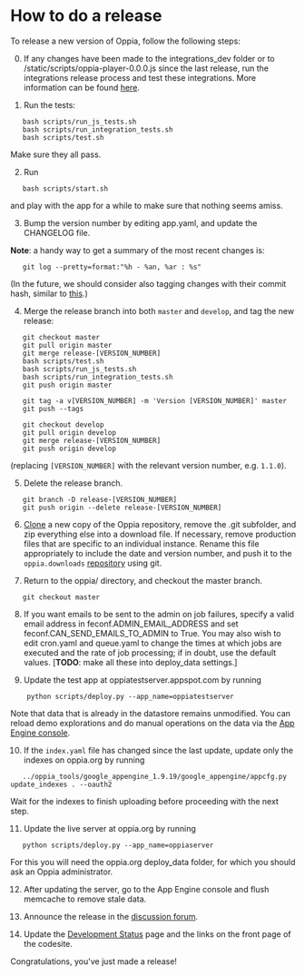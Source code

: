# How to do a release #

To release a new version of Oppia, follow the following steps:

0. If any changes have been made to the integrations\_dev folder or to /static/scripts/oppia-player-0.0.0.js since the last release, run the integrations release process and test these integrations. More information can be found [here](http://code.google.com/p/oppia/source/browse/integrations_dev/build_new_release.py).

1. Run the tests:
```
   bash scripts/run_js_tests.sh
   bash scripts/run_integration_tests.sh
   bash scripts/test.sh
```
Make sure they all pass.

2. Run
```
   bash scripts/start.sh
```
and play with the app for a while to make sure that nothing seems amiss.

3. Bump the version number by editing app.yaml, and update the CHANGELOG file.

**Note**: a handy way to get a summary of the most recent changes is:

```
   git log --pretty=format:"%h - %an, %ar : %s"
```
(In the future, we should consider also tagging changes with their commit hash, similar to [this](https://github.com/angular/angular.js/blob/master/CHANGELOG.md).)


4. Merge the release branch into both `master` and `develop`, and tag the new release:
```
   git checkout master
   git pull origin master
   git merge release-[VERSION_NUMBER]
   bash scripts/test.sh
   bash scripts/run_js_tests.sh
   bash scripts/run_integration_tests.sh
   git push origin master

   git tag -a v[VERSION_NUMBER] -m 'Version [VERSION_NUMBER]' master
   git push --tags

   git checkout develop
   git pull origin develop
   git merge release-[VERSION_NUMBER]
   git push origin develop
```

(replacing `[VERSION_NUMBER]` with the relevant version number, e.g. `1.1.0`).

5. Delete the release branch.
```
   git branch -D release-[VERSION_NUMBER]
   git push origin --delete release-[VERSION_NUMBER]
```

6. [Clone](https://code.google.com/p/oppia/source/checkout) a new copy of the Oppia repository, remove the .git subfolder, and zip everything else into a download file. If necessary, remove production files that are specific to an individual instance. Rename this file appropriately to include the date and version number, and push it to the `oppia.downloads` [repository](https://code.google.com/p/oppia/source/list?repo=downloads) using git.

7. Return to the oppia/ directory, and checkout the master branch.
```
   git checkout master
```

8. If you want emails to be sent to the admin on job failures, specify a valid email address in feconf.ADMIN\_EMAIL\_ADDRESS and set feconf.CAN\_SEND\_EMAILS\_TO\_ADMIN to True. You may also wish to edit cron.yaml and queue.yaml to change the times at which jobs are executed and the rate of job processing; if in doubt, use the default values. [**TODO**: make all these into deploy\_data settings.]

9. Update the test app at oppiatestserver.appspot.com by running
```
    python scripts/deploy.py --app_name=oppiatestserver
```
Note that data that is already in the datastore remains unmodified. You can reload demo explorations and do manual operations on the data via the [App Engine console](http://appengine.google.com).

10. If the `index.yaml` file has changed since the last update, update only the indexes on oppia.org by running
```
   ../oppia_tools/google_appengine_1.9.19/google_appengine/appcfg.py update_indexes . --oauth2
```
Wait for the indexes to finish uploading before proceeding with the next step.

11. Update the live server at oppia.org by running
```
   python scripts/deploy.py --app_name=oppiaserver
```
For this you will need the oppia.org deploy\_data folder, for which you should ask an Oppia administrator.

12. After updating the server, go to the App Engine console and flush memcache to remove stale data.

13. Announce the release in the [discussion forum](https://groups.google.com/forum/?fromgroups#!aboutgroup/oppia).

14. Update the [Development Status](DevelopmentStatus.md) page and the links on the front page of the codesite.

Congratulations, you've just made a release!